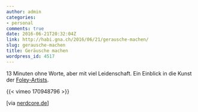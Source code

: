 ```yaml
---
author: admin
categories:
- personal
comments: true
date: 2016-06-21T20:32:04Z
link: http://habi.gna.ch/2016/06/21/gerausche-machen/
slug: gerausche-machen
title: Geräusche machen
wordpress_id: 4517
---
```


13 Minuten ohne Worte, aber mit viel Leidenschaft.
Ein Einblick in die Kunst der [Foley-Artists](https://en.wikipedia.org/wiki/Foley_%28filmmaking%29).

{{< vimeo 170948796 >}}

[via [nerdcore.de](http://www.nerdcore.de/2016/06/18/the-secret-world-of-foley/)]
